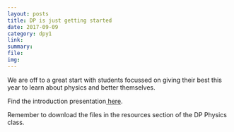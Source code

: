 ```yaml
---
layout: posts
title: DP is just getting started
date: 2017-09-09
category: dpy1
link:
summary:
file:
img:
---
```


We are off to a great start with students focussed on giving their best this year to learn about physics and better themselves.

Find the introduction presentation<a href="https://goo.gl/DjrB58"> here</a>.

Remember to download the files in the resources section of the DP Physics class.